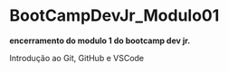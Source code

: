 # BootCampDevJr_Modulo01
**encerramento do modulo 1 do bootcamp dev jr.**

Introdução ao Git, GitHub e VSCode
